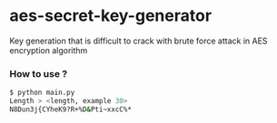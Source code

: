 # aes-secret-key-generator
Key generation that is difficult to crack with brute force attack in AES encryption algorithm

### How to use ?

```bash
$ python main.py
Length > <length, example 30>
N8Dun3j{CYheK9?R+%D&Pti~xxcC%*
```
